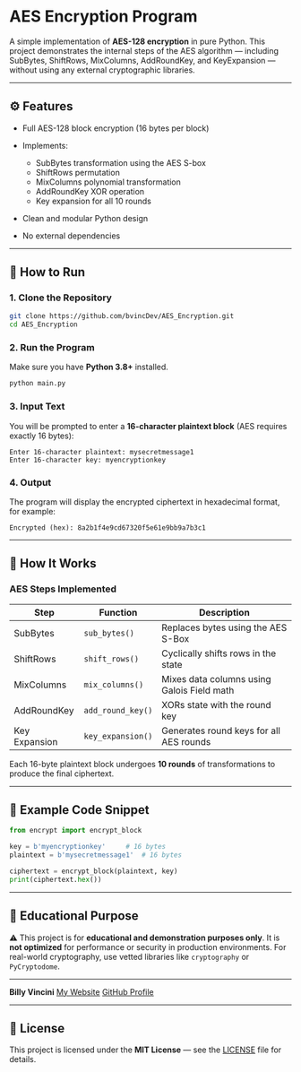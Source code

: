 # AES Encryption Program

A simple  implementation of **AES-128 encryption** in pure Python.
This project demonstrates the internal steps of the AES algorithm — including SubBytes, ShiftRows, MixColumns, AddRoundKey, and KeyExpansion — without using any external cryptographic libraries.

---

## ⚙️ Features

* Full AES-128 block encryption (16 bytes per block)
* Implements:

  * SubBytes transformation using the AES S-box
  * ShiftRows permutation
  * MixColumns polynomial transformation
  * AddRoundKey XOR operation
  * Key expansion for all 10 rounds
* Clean and modular Python design
* No external dependencies

---

## 🚀 How to Run

### 1. Clone the Repository

```bash
git clone https://github.com/bvincDev/AES_Encryption.git
cd AES_Encryption
```

### 2. Run the Program

Make sure you have **Python 3.8+** installed.

```bash
python main.py
```

### 3. Input Text

You will be prompted to enter a **16-character plaintext block** (AES requires exactly 16 bytes):

```
Enter 16-character plaintext: mysecretmessage1
Enter 16-character key: myencryptionkey
```

### 4. Output

The program will display the encrypted ciphertext in hexadecimal format, for example:

```
Encrypted (hex): 8a2b1f4e9cd67320f5e61e9bb9a7b3c1
```

---

## 🧠 How It Works

### AES Steps Implemented

| Step          | Function          | Description                                |
| ------------- | ----------------- | ------------------------------------------ |
| SubBytes      | `sub_bytes()`     | Replaces bytes using the AES S-Box         |
| ShiftRows     | `shift_rows()`    | Cyclically shifts rows in the state        |
| MixColumns    | `mix_columns()`   | Mixes data columns using Galois Field math |
| AddRoundKey   | `add_round_key()` | XORs state with the round key              |
| Key Expansion | `key_expansion()` | Generates round keys for all AES rounds    |

Each 16-byte plaintext block undergoes **10 rounds** of transformations to produce the final ciphertext.

---

## 🧩 Example Code Snippet

```python
from encrypt import encrypt_block

key = b'myencryptionkey'     # 16 bytes
plaintext = b'mysecretmessage1'  # 16 bytes

ciphertext = encrypt_block(plaintext, key)
print(ciphertext.hex())
```

---

## 🧱 Educational Purpose

⚠️ This project is for **educational and demonstration purposes only**.
It is **not optimized** for performance or security in production environments.
For real-world cryptography, use vetted libraries like `cryptography` or `PyCryptodome`.

---

**Billy Vincini**
[My Website](https://bvincdev.github.io/Portfolio/)
[GitHub Profile](https://github.com/yourusername)

---

## 📝 License

This project is licensed under the **MIT License** — see the [LICENSE](LICENSE) file for details.
